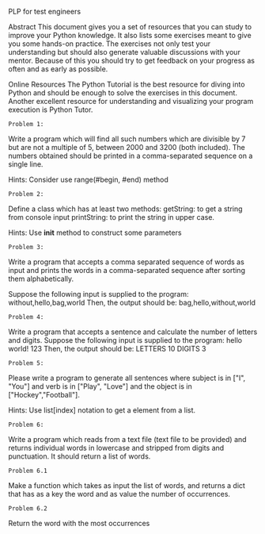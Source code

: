 
PLP for test engineers

Abstract
This document gives you a set of resources that you can study to improve your Python knowledge. It also lists some exercises meant to give you some hands-on practice. The exercises not only test your understanding but should also generate valuable discussions with your mentor. Because of this you should try to get feedback on your progress as often and as early as possible.

Online Resources
The Python Tutorial is the best resource for diving into Python and should be enough to solve the exercises in this document. Another excellent resource for understanding and visualizing your program execution is Python Tutor. 

    Problem 1:
Write a program which will find all such numbers which are divisible by 7 but are not a multiple of 5, between 2000 and 3200 (both included).
The numbers obtained should be printed in a comma-separated sequence on a single line.

Hints:
Consider use range(#begin, #end) method

    Problem 2:
Define a class which has at least two methods:
getString: to get a string from console input
printString: to print the string in upper case.

Hints:
Use __init__ method to construct some parameters

    Problem 3:
Write a program that accepts a comma separated sequence of words as input and prints the words in a comma-separated sequence after sorting them alphabetically.

Suppose the following input is supplied to the program:
without,hello,bag,world
Then, the output should be:
bag,hello,without,world

    Problem 4:
Write a program that accepts a sentence and calculate the number of letters and digits.
Suppose the following input is supplied to the program:
hello world! 123
Then, the output should be:
LETTERS 10
DIGITS 3

    Problem 5:
Please write a program to generate all sentences where subject is in ["I", "You"] and verb is in ["Play", "Love"] and the object is in ["Hockey","Football"].

Hints:
Use list[index] notation to get a element from a list.

    Problem 6:
Write a program which reads from a text file (text file to be provided) and returns individual words in lowercase and stripped from digits and punctuation. It should return a list of words.

    Problem 6.1
Make a function which takes as input the list of words, and returns a dict that has as a key the word and as value the number of occurrences.

    Problem 6.2
Return the word with the most occurrences
